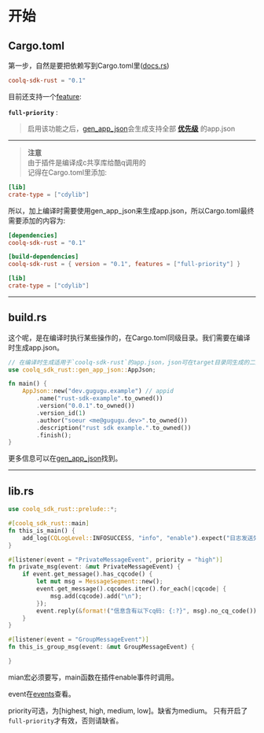# 开始


## Cargo.toml
第一步，自然是要把依赖写到Cargo.toml里([docs.rs](https://docs.rs/coolq-sdk-rust/0.1.0-alpha.2/coolq_sdk_rust/#get-started))
```toml
coolq-sdk-rust = "0.1"
```
目前还支持一个[feature](https://docs.rs/coolq-sdk-rust/0.1.0-alpha.2/coolq_sdk_rust/#features):  
 
 **`full-priority`** : 
> 启用该功能之后，[gen_app_json](https://docs.rs/coolq-sdk-rust/0.1.0-alpha.2/coolq_sdk_rust/gen_app_json/index.html)会生成支持全部 **[优先级](https://docs.cqp.im/dev/v9/app.json/event/#priority)** 的app.json

-------

> **注意**  
> 由于插件是编译成c共享库给酷q调用的  
> 记得在Cargo.toml里添加:
```toml
[lib]
crate-type = ["cdylib"]
```

所以，加上编译时需要使用gen_app_json来生成app.json，所以Cargo.toml最终需要添加的内容为:
```toml
[dependencies] 
coolq-sdk-rust = "0.1" 

[build-dependencies] 
coolq-sdk-rust = { version = "0.1", features = ["full-priority"] } 

[lib] 
crate-type = ["cdylib"]
```

-------

## build.rs
这个呢，是在编译时执行某些操作的，在Cargo.toml同级目录。我们需要在编译时生成app.json。

```rust
// 在编译时生成适用于`coolq-sdk-rust`的app.json，json可在target目录同生成的二进制文件一起找到> 
use coolq_sdk_rust::gen_app_json::AppJson; 

fn main() { 
    AppJson::new("dev.gugugu.example") // appid
        .name("rust-sdk-example".to_owned())
        .version("0.0.1".to_owned())
        .version_id(1)
        .author("soeur <me@gugugu.dev>".to_owned())
        .description("rust sdk example.".to_owned())
        .finish();
}
```
更多信息可以在[gen_app_json](https://docs.rs/coolq-sdk-rust/0.1.0-alpha.3/coolq_sdk_rust/gen_app_json/index.html)找到。

-------

## lib.rs
```rust
use coolq_sdk_rust::prelude::*;

#[coolq_sdk_rust::main]
fn this_is_main() {
    add_log(CQLogLevel::INFOSUCCESS, "info", "enable").expect("日志发送失败");
}

#[listener(event = "PrivateMessageEvent", priority = "high")]
fn private_msg(event: &mut PrivateMessageEvent) {
    if event.get_message().has_cqcode() {
        let mut msg = MessageSegment::new();
        event.get_message().cqcodes.iter().for_each(|cqcode| {
            msg.add(cqcode).add("\n");
        });
        event.reply(&format!("信息含有以下cq码: {:?}", msg).no_cq_code());
    }
}

#[listener(event = "GroupMessageEvent")]
fn this_is_group_msg(event: &mut GroupMessageEvent) {

}
```
mian宏必须要写，main函数在插件enable事件时调用。

event在[events](https://docs.rs/coolq-sdk-rust/0.1.0-alpha.3/coolq_sdk_rust/events/index.html)查看。

priority可选，为[highest, high, medium, low]。缺省为medium。
只有开启了`full-priority`才有效，否则请缺省。